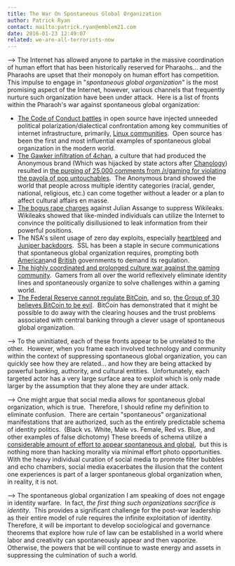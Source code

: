 ```yaml
---
title: The War On Spontaneous Global Organization
author: Patrick Ryan
contact: mailto:patrick.ryan@emblem21.com
date: 2016-01-23 12:49:07
related: we-are-all-terrorists-now
---
```


--> The Internet has allowed anyone to partake in the massive coordination of human effort that has been historically reserved for Pharaohs... and the Pharaohs are upset that their monopoly on human effort has competition.  This impulse to engage in "_spontaneous global organization_" is the most promising aspect of the Internet, however, various channels that frequently nurture such organization have been under attack.  Here is a list of fronts within the Pharaoh's war against spontaneous global organization:

*   [The Code of Conduct battles](https://archive.is/Z4p9F) in open source have injected unneeded political polarization/dialectical confrontation among key communities of internet infrastructure, primarily, [Linux communities](https://archive.is/6oJva).  Open source has been the first and most influential examples of spontaneous global organization in the modern world.
*   [The Gawker infiltration of 4chan](https://archive.is/JSxKN), a culture that had produced the Anonymous brand (Which was hijacked by state actors after [Chanology](https://en.wikipedia.org/wiki/Project_Chanology)) resulted in [the purging of 25,000 comments from /r/gaming for violating the payola of pop untouchables](https://www.reddit.com/r/gaming/comments/2dz0gs/totalbiscuit_discusses_the_state_of_games/).  The Anonymous brand showed the world that people across multiple identity categories (racial, gender, national, religious, etc.) can come together without a leader or a plan to affect cultural affairs en masse.
*   [The bogus rape charges](https://archive.is/WFz5M) against Julian Assange to suppress Wikileaks.  Wikileaks showed that like-minded individuals can utilize the Internet to convince the politically disillusioned to leak information from their powerful positions.
*   The NSA's silent usage of zero day exploits, especially [heartbleed](https://archive.is/lBetf) and [Juniper backdoors](https://archive.is/btH83).  SSL has been a staple in secure communications that spontaneous global organization requires, prompting both [American](https://archive.is/PMiHL)and [British](https://archive.is/yfNxX) governments to demand its regulation.
*   [The highly coordinated and prolonged culture war against the gaming community](https://archive.is/EgUGR).  Gamers from all over the world reflexively eliminate identity lines and spontaneously organize to solve challenges within a gaming world.
*   [The Federal Reserve cannot regulate BitCoin](https://archive.is/V0A0S), and so, [the Group of 30 believes BitCoin to be evil](https://archive.is/bEwbh).  BitCoin has demonstrated that it might be possible to do away with the clearing houses and the trust problems associated with central banking through a clever usage of spontaneous global organization.

--> To the uninitiated, each of these fronts appear to be unrelated to the other.  However, when you frame each involved technology and community within the context of suppressing spontaneous global organization, you can quickly see how they are related... and how they are being attacked by powerful banking, authority, and cultural entities.  Unfortunately, each targeted actor has a very large surface area to exploit which is only made larger by the assumption that they alone they are under attack.

--> One might argue that social media allows for spontaneous global organization, which is true.  Therefore, I should refine my definition to eliminate confusion.  There are certain "spontaneous" organizational manifestations that are authorized, such as the entirely predictable schema of identity politics.  (Black vs. White, Male vs. Female, Red vs. Blue, and other examples of false dichotomy) These breeds of schema utilize a [considerable amount of effort to appear spontaneous and global](https://archive.is/hnlih),  but this is nothing more than hacking morality via minimal effort photo opportunities.  With the heavy individual curation of social media to promote filter bubbles and echo chambers, social media exacerbates the illusion that the content one experiences is part of a larger spontaneous global organization when, in reality, it is not.

--> The spontaneous global organization I am speaking of does not engage in identity warfare.  In fact, _the first thing such organizations sacrifice is identity_.  This provides a significant challenge for the post-war leadership as their entire model of rule requires the infinite exploitation of identity.  Therefore, it will be important to develop sociological and governance theorems that explore how rule of law can be established in a world where labor and creativity can spontaneously appear and then vaporize.  Otherwise, the powers that be will continue to waste energy and assets in suppressing the culmination of such a world.
